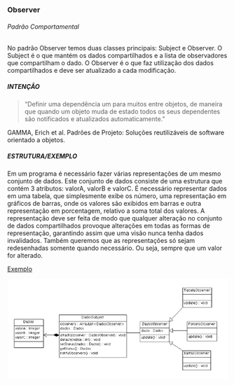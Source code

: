 ### Observer

###### Padrão Comportamental

No padrão Observer temos duas classes principais: Subject e Observer. O Subject é o que mantém os dados compartilhados e a lista de observadores que compartilham o dado. O Observer é o que faz utilização dos dados compartilhados e deve ser atualizado a cada modificação.
##### INTENÇÃO

>“Definir uma dependência um para muitos entre objetos, de maneira que quando um objeto muda de estado todos os seus dependentes são notificados e atualizados automaticamente.” 

GAMMA, Erich et al. Padrões de Projeto: Soluções reutilizáveis de software orientado a objetos.

##### ESTRUTURA/EXEMPLO

Em um programa é necessário fazer várias representações de um mesmo conjunto de dados. Este conjunto de dados consiste de uma estrutura que contém 3 atributos: valorA, valorB e valorC. É necessário representar dados em uma tabela, que simplesmente exibe os número, uma representação em gráficos de barras, onde os valores são exibidos em barras e outra representação em porcentagem, relativo a soma total dos valores. A representação deve ser feita de modo que qualquer alteração no conjunto de dados compartilhados provoque alterações em todas as formas de representação, garantindo assim que uma visão nunca tenha dados invalidados.
Também queremos que as representações só sejam redesenhadas somente quando necessário. Ou seja, sempre que um valor for alterado.

[Exemplo](src)

![observer](observer.png)